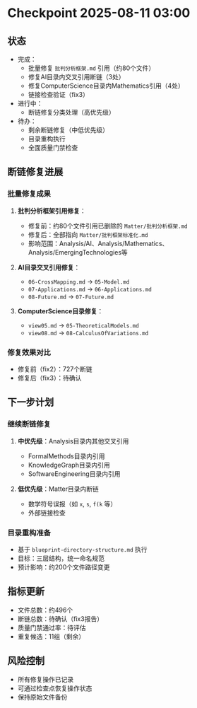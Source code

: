 # Checkpoint 2025-08-11 03:00

## 状态

- 完成：
  - 批量修复 `批判分析框架.md` 引用（约80个文件）
  - 修复AI目录内交叉引用断链（3处）
  - 修复ComputerScience目录内Mathematics引用（4处）
  - 链接检查验证（fix3）
- 进行中：
  - 断链修复分类处理（高优先级）
- 待办：
  - 剩余断链修复（中低优先级）
  - 目录重构执行
  - 全面质量门禁检查

## 断链修复进展

### 批量修复成果

1. **批判分析框架引用修复**：
   - 修复前：约80个文件引用已删除的 `Matter/批判分析框架.md`
   - 修复后：全部指向 `Matter/批判框架标准化.md`
   - 影响范围：Analysis/AI、Analysis/Mathematics、Analysis/EmergingTechnologies等

2. **AI目录交叉引用修复**：
   - `06-CrossMapping.md` → `05-Model.md`
   - `07-Applications.md` → `06-Applications.md`
   - `08-Future.md` → `07-Future.md`

3. **ComputerScience目录修复**：
   - `view05.md` → `05-TheoreticalModels.md`
   - `view08.md` → `08-CalculusOfVariations.md`

### 修复效果对比

- 修复前（fix2）：727个断链
- 修复后（fix3）：待确认

## 下一步计划

### 继续断链修复

1. **中优先级**：Analysis目录内其他交叉引用
   - FormalMethods目录内引用
   - KnowledgeGraph目录内引用
   - SoftwareEngineering目录内引用

2. **低优先级**：Matter目录内断链
   - 数学符号误报（如 `x`, `s`, `f(k` 等）
   - 外部链接检查

### 目录重构准备

- 基于 `blueprint-directory-structure.md` 执行
- 目标：三层结构，统一命名规范
- 预计影响：约200个文件路径变更

## 指标更新

- 文件总数：约496个
- 断链总数：待确认（fix3报告）
- 质量门禁通过率：待评估
- 重复候选：11组（剩余）

## 风险控制

- 所有修复操作已记录
- 可通过检查点恢复操作状态
- 保持原始文件备份
